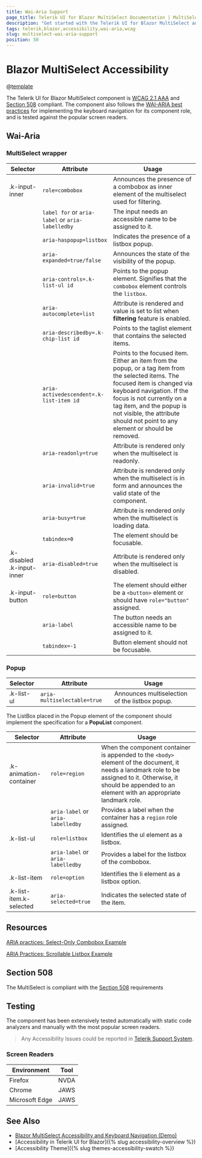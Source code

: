 ```yaml
---
title: Wai-Aria Support
page_title: Telerik UI for Blazor MultiSelect Documentation | MultiSelect  Accessibility
description: "Get started with the Telerik UI for Blazor MultiSelect and learn about its accessibility support for WAI-ARIA, Section 508, and WCAG 2.1."
tags: telerik,blazor,accessibility,wai-aria,wcag
slug: multiselect-wai-aria-support 
position: 50 
---
```


# Blazor MultiSelect Accessibility

@[template](/_contentTemplates/common/parameters-table-styles.md#table-layout)



The Telerik UI for Blazor MultiSelect component is [WCAG 2.1 AAA](https://www.w3.org/TR/WCAG21/) and [Section 508](http://www.section508.gov/) compliant. The component also follows the [WAI-ARIA best practices](https://www.w3.org/WAI/ARIA/apg/) for implementing the keyboard navigation for its component role, and is tested against the popular screen readers.

## Wai-Aria

### MultiSelect wrapper

| Selector | Attribute | Usage |
| -------- | --------- | ----- |
| .k-input-inner | `role=combobox` | Announces the presence of a combobox as inner element of the multiselect used for filtering. |
|  | `label for` or `aria-label` or `aria-labelledby` | The input needs an accessible name to be assigned to it. |
|  | `aria-haspopup=listbox` | Indicates the presence of a listbox popup. |
|  | `aria-expanded=true/false` | Announces the state of the visibility of the popup. |
|  | `aria-controls=.k-list-ul id` | Points to the popup element. Signifies that the `combobox` element controls the `listbox`. |
|  | `aria-autocomplete=list` | Attribute is rendered and value is set to list when **filtering** feature is enabled. |
|  | `aria-describedby=.k-chip-list id` | Points to the taglist element that contains the selected items. |
|  | `aria-activedescendent=.k-list-item id` | Points to the focused item. Either an item from the popup, or a tag item from the selected items. The focused item is changed via keyboard navigation. If the focus is not currently on a tag item, and the popup is not visible, the attribute should not point to any element or should be removed. |
|  | `aria-readonly=true` | Attribute is rendered only when the multiselect is readonly. |
|  | `aria-invalid=true` | Attribute is rendered only when the multiselect is in form and announces the valid state of the component. |
|  | `aria-busy=true` | Attribute is rendered only when the multiselect is loading data. |
|  | `tabindex=0` | The element should be focusable. |
| .k-disabled .k-input-inner | `aria-disabled=true` | Attribute is rendered only when the multiselect is disabled. |
| .k-input-button | `role=button` | The element should either be a `<button>` element or should have `role="button"` assigned. |
|  | `aria-label` | The button needs an accessible name to be assigned to it. |
|  | `tabindex=-1` | Button element should not be focusable. |

### Popup

| Selector | Attribute | Usage |
| -------- | --------- | ----- |
| .k-list-ul | `aria-multiselectable=true` | Announces multiselection of the listbox popup. |


The ListBox placed in the Popup element of the component should implement the specification for a **PopuList** component.

| Selector | Attribute | Usage |
| -------- | --------- | ----- |
| .k-animation-container | `role=region` | When the component container is appended to the `<body>` element of the document, it needs a landmark role to be assigned to it. Otherwise, it should be appended to an element with an appropriate landmark role. |
|  | `aria-label` or `aria-labelledby` | Provides a label when the container has a `region` role assigned. |
| .k-list-ul | `role=listbox` | Identifies the ul element as a listbox. |
|  | `aria-label` or `aria-labelledby` |  Provides a label for the listbox of the combobox. |
| .k-list-item | `role=option` | Identifies the li element as a listbox option. |
| .k-list-item.k-selected | `aria-selected=true` | Indicates the selected state of the item. |

## Resources

[ARIA practices: Select-Only Combobox Example](https://www.w3.org/WAI/ARIA/apg/example-index/combobox/combobox-select-only.html)

[ARIA Practices: Scrollable Listbox Example](https://www.w3.org/WAI/ARIA/apg/example-index/listbox/listbox-scrollable.html)

## Section 508


The MultiSelect is compliant with the [Section 508](http://www.section508.gov/) requirements

## Testing


The component has been extensively tested automatically with static code analyzers and manually with the most popular screen readers.

> Any Accessibility Issues could be reported in [Telerik Support System](https://www.telerik.com/account/support-center).

### Screen Readers

| Environment | Tool |
| ----------- | ---- |
| Firefox | NVDA |
| Chrome | JAWS |
| Microsoft Edge | JAWS |



## See Also

* [Blazor MultiSelect Accessibility and Keyboard Navigation (Demo)](https://demos.telerik.com/blazor-ui/multiselect/keyboard-navigation)
* [Accessibility in Telerik UI for Blazor]({% slug accessibility-overview %})
* [Accessibility Theme]({% slug themes-accessibility-swatch %})